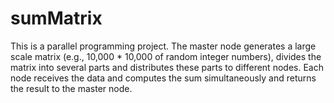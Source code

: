# sumMatrix
This is a parallel programming project.
The master node generates a large scale matrix (e.g., 10,000 * 10,000 of random integer numbers), divides the matrix into several parts and distributes these parts to different nodes. Each node receives the data and computes the sum simultaneously and returns the result to the master node.

